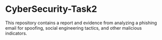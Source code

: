 # CyberSecurity-Task2
This repository contains a report and evidence from analyzing a phishing email for spoofing, social engineering tactics, and other malicious indicators.
